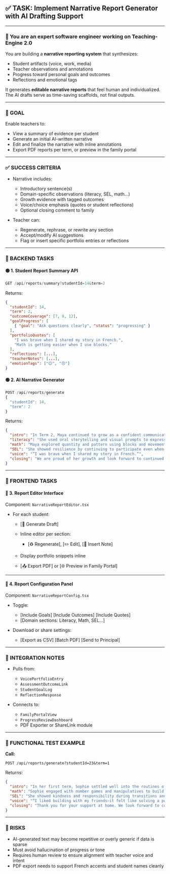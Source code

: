 ## ✅ TASK: Implement Narrative Report Generator with AI Drafting Support

---

### 🧠 You are an expert software engineer working on Teaching-Engine 2.0

You are building a **narrative reporting system** that synthesizes:

- Student artifacts (voice, work, media)
- Teacher observations and annotations
- Progress toward personal goals and outcomes
- Reflections and emotional tags

It generates **editable narrative reports** that feel human and individualized. The AI drafts serve as time-saving scaffolds, not final outputs.

---

### 🔹 GOAL

Enable teachers to:

- View a summary of evidence per student
- Generate an initial AI-written narrative
- Edit and finalize the narrative with inline annotations
- Export PDF reports per term, or preview in the family portal

---

### ✅ SUCCESS CRITERIA

- Narrative includes:

  - Introductory sentence(s)
  - Domain-specific observations (literacy, SEL, math…)
  - Growth evidence with tagged outcomes
  - Voice/choice emphasis (quotes or student reflections)
  - Optional closing comment to family

- Teacher can:

  - Regenerate, rephrase, or rewrite any section
  - Accept/modify AI suggestions
  - Flag or insert specific portfolio entries or reflections

---

### 🔧 BACKEND TASKS

#### 🟢 1. Student Report Summary API

```ts
GET /api/reports/summary?studentId=14&term=2
```

Returns:

```json
{
  "studentId": 14,
  "term": 2,
  "outcomeCoverage": [7, 8, 12],
  "goalProgress": [
    { "goal": "Ask questions clearly", "status": "progressing" }
  ],
  "portfolioQuotes": [
    "I was brave when I shared my story in French.",
    "Math is getting easier when I use blocks."
  ],
  "reflections": [...],
  "teacherNotes": [...],
  "emotionTags": ["😊", "😠"]
}
```

#### 🟢 2. AI Narrative Generator

```ts
POST /api/reports/generate
{
  "studentId": 14,
  "term": 2
}
```

Returns:

```json
{
  "intro": "In Term 2, Maya continued to grow as a confident communicator.",
  "literacy": "She used oral storytelling and visual prompts to express ideas in French.",
  "math": "Maya explored quantity and pattern using blocks and movement activities.",
  "SEL": "She showed resilience by continuing to participate even when unsure.",
  "voice": "“I was brave when I shared my story in French.”",
  "closing": "We are proud of her growth and look forward to continued success."
}
```

---

### 🎨 FRONTEND TASKS

#### 🔵 3. Report Editor Interface

Component: `NarrativeReportEditor.tsx`

- For each student:

  - \[🧠 Generate Draft]
  - Inline editor per section:

    - \[♻️ Regenerate], \[✏️ Edit], \[💬 Insert Note]

  - Display portfolio snippets inline
  - \[📤 Export PDF] or \[🌐 Preview in Family Portal]

---

#### 🔵 4. Report Configuration Panel

Component: `NarrativeReportConfig.tsx`

- Toggle:

  - \[Include Goals] \[Include Outcomes] \[Include Quotes]
  - \[Domain sections: Literacy, Math, SEL…]

- Download or share settings:

  - \[Export as CSV] \[Batch PDF] \[Send to Principal]

---

### 🔗 INTEGRATION NOTES

- Pulls from:

  - `VoicePortfolioEntry`
  - `AssessmentOutcomeLink`
  - `StudentGoalLog`
  - `ReflectionResponse`

- Connects to:

  - `FamilyPortalView`
  - `ProgressReviewDashboard`
  - PDF Exporter or ShareLink module

---

### 🧪 FUNCTIONAL TEST EXAMPLE

**Call:**

```http
POST /api/reports/generate?studentId=23&term=1
```

Returns:

```json
{
  "intro": "In her first term, Sophie settled well into the routines of Grade 1 French Immersion.",
  "math": "Sophie engaged with number games and manipulatives to build quantity sense.",
  "SEL": "She showed kindness and responsibility during transitions and partner work.",
  "voice": "“I liked building with my friends—it felt like solving a puzzle.”",
  "closing": "Thank you for your support at home. We look forward to continued growth."
}
```

---

### 🚩 RISKS

- AI-generated text may become repetitive or overly generic if data is sparse
- Must avoid hallucination of progress or tone
- Requires human review to ensure alignment with teacher voice and intent
- PDF export needs to support French accents and student names cleanly
